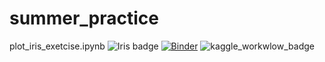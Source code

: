 # summer_practice

plot_iris_exetcise.ipynb
![Iris badge](https://github.com/blackdove1601/summer_practice/actions/workflows/main.yml/badge.svg)
[![Binder](https://mybinder.org/badge_logo.svg)](https://mybinder.org/v2/gh/blackdove1601/summer_practice/main?labpath=plot_iris_exercise.ipynb)
![kaggle_workwlow_badge](https://github.com/blackdove1601/summer_practice/actions/workflows/docker.yml/badge.svg)
